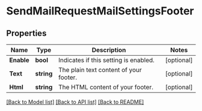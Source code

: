 # SendMailRequestMailSettingsFooter

## Properties

Name | Type | Description | Notes
------------ | ------------- | ------------- | -------------
**Enable** | **bool** | Indicates if this setting is enabled. |[optional] 
**Text** | **string** | The plain text content of your footer. |[optional] 
**Html** | **string** | The HTML content of your footer. |[optional] 

[[Back to Model list]](../README.md#documentation-for-models) [[Back to API list]](../README.md#documentation-for-api-endpoints) [[Back to README]](../README.md)


